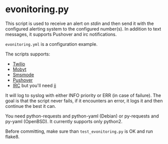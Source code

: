 # evonitoring.py

This script is used to receive an alert on *stdin* and then send it
with the configured alerting system to the configured number(s). In
addition to text messages, it supports Pushover and irc notifications.

`evonitoring.yml` is a configuration example.

The scripts supports:
* [Twilio](https://www.twilio.com/sms)
* [Mobyt](http://www.mobyt.it/en/send-sms-globally.php)
* [Smsmode](https://www.smsmode.com/solutions-sms/)
* [Pushover](https://pushover.net/)
* [IRC](https://en.wikipedia.org/wiki/Internet_Relay_Chat) but you'll
  need [ii](https://tools.suckless.org/ii/)

It will log to syslog with either INFO priority or ERR (in case of
failure). The goal is that the script never fails, if it encounters an
error, it logs it and then continue the best it can.

You need python-requests and python-yaml (Debian) or py-requests and
py-yaml (OpenBSD). It currently supports only python2.


Before committing, make sure than `test_evonitoring.py` is OK and run flake8.
